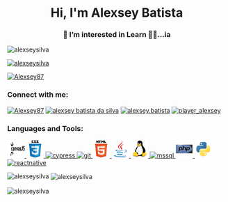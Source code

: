 <div background-color: red;>
<h1 align="center">Hi, I'm Alexsey Batista</h1>
<h3 align="center">👀 I’m interested in Learn 🧑‍💻...ia</h3>

<p align="left"> <img src="https://komarev.com/ghpvc/?username=alexseysilva&label=Profile%20views&color=0e75b6&style=flat" alt="alexseysilva" /> </p>

<p align="left" background-color: black;> <a href="https://github.com/ryo-ma/github-profile-trophy"><img src="https://github-profile-trophy.vercel.app/?username=alexseysilva" alt="alexseysilva" /></a> </p>

<p align="left"> <a href="https://twitter.com/Alexsey873" target="blank"><img src="https://img.shields.io/twitter/follow/alexseysilva?logo=twitter&style=for-the-badge" alt="Alexsey87" /></a> </p>

<h3 align="left">Connect with me:</h3>
<p align="left">
<a href="https://twitter.com/Alexsey873" target="blank"><img align="center" src="https://raw.githubusercontent.com/rahuldkjain/github-profile-readme-generator/master/src/images/icons/Social/twitter.svg" alt="Alexsey87" height="30" width="40" /></a>
<a href="https://www.linkedin.com/in/alexsey-batista-da-silva-909745221" target="blank"><img align="center" src="https://raw.githubusercontent.com/rahuldkjain/github-profile-readme-generator/master/src/images/icons/Social/linked-in-alt.svg" alt="alexsey batista da silva" height="30" width="40" /></a>
<a href="https://fb.com/alexsey.batista" target="blank"><img align="center" src="https://raw.githubusercontent.com/rahuldkjain/github-profile-readme-generator/master/src/images/icons/Social/facebook.svg" alt="alexsey.batista" height="30" width="40" /></a>
<a href="https://instagram.com/player_alexsey" target="blank"><img align="center" src="https://raw.githubusercontent.com/rahuldkjain/github-profile-readme-generator/master/src/images/icons/Social/instagram.svg" alt="player_alexsey" height="30" width="40" /></a>
</p>

<h3 align="left">Languages and Tools:</h3>
<p align="left"> <a href="https://canvasjs.com" target="_blank" rel="noreferrer"> <img src="https://raw.githubusercontent.com/Hardik0307/Hardik0307/master/assets/canvasjs-charts.svg" alt="canvasjs" width="40" height="40"/> </a> <a href="https://www.w3schools.com/css/" target="_blank" rel="noreferrer"> <img src="https://raw.githubusercontent.com/devicons/devicon/master/icons/css3/css3-original-wordmark.svg" alt="css3" width="40" height="40"/> </a> <a href="https://www.cypress.io" target="_blank" rel="noreferrer"> <img src="https://raw.githubusercontent.com/simple-icons/simple-icons/6e46ec1fc23b60c8fd0d2f2ff46db82e16dbd75f/icons/cypress.svg" alt="cypress" width="40" height="40"/> </a> <a href="https://git-scm.com/" target="_blank" rel="noreferrer"> <img src="https://www.vectorlogo.zone/logos/git-scm/git-scm-icon.svg" alt="git" width="40" height="40"/> </a> <a href="https://www.w3.org/html/" target="_blank" rel="noreferrer"> <img src="https://raw.githubusercontent.com/devicons/devicon/master/icons/html5/html5-original-wordmark.svg" alt="html5" width="40" height="40"/> </a> <a href="https://www.java.com" target="_blank" rel="noreferrer"> <img src="https://raw.githubusercontent.com/devicons/devicon/master/icons/java/java-original.svg" alt="java" width="40" height="40"/> </a> <a href="https://www.linux.org/" target="_blank" rel="noreferrer"> <img src="https://raw.githubusercontent.com/devicons/devicon/master/icons/linux/linux-original.svg" alt="linux" width="40" height="40"/> </a> <a href="https://www.microsoft.com/en-us/sql-server" target="_blank" rel="noreferrer"> <img src="https://www.svgrepo.com/show/303229/microsoft-sql-server-logo.svg" alt="mssql" width="40" height="40"/> </a> <a href="https://www.php.net" target="_blank" rel="noreferrer"> <img src="https://raw.githubusercontent.com/devicons/devicon/master/icons/php/php-original.svg" alt="php" width="40" height="40"/> </a> <a href="https://www.python.org" target="_blank" rel="noreferrer"> <img src="https://raw.githubusercontent.com/devicons/devicon/master/icons/python/python-original.svg" alt="python" width="40" height="40"/> </a> <a href="https://reactnative.dev/" target="_blank" rel="noreferrer"> <img src="https://reactnative.dev/img/header_logo.svg" alt="reactnative" width="40" height="40"/> </a> </p>

<p><img align="left" src="https://github-readme-stats.vercel.app/api/top-langs?username=alexseysilva&show_icons=true&locale=en&layout=compact" alt="alexseysilva" /></p>

<p>&nbsp;<img align="center" src="https://github-readme-stats.vercel.app/api?username=alexseysilva&show_icons=true&locale=en" alt="alexseysilva" /></p>

<p><img align="center" src="https://github-readme-streak-stats.herokuapp.com/?user=alexseysilva&" alt="alexseysilva" /></p>
</div>
